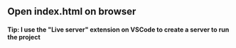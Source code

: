 ## Open index.html on browser

#### Tip: I use the "Live server" extension on VSCode to create a server to run the project
